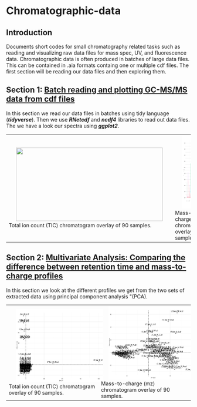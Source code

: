 # Chromatographic-data

## Introduction
Documents short codes for small chromatography related tasks such as reading and visualizing raw data files for mass spec, UV, and fluorescence data. 
Chromatographic data is often produced in batches of large data files. This can be contained in .aia formats containg one or multiple cdf files.
The first section will be reading our data files and then exploring them.

## Section 1: [Batch reading and plotting GC-MS/MS data from cdf files](https://github.com/mpho-mafata/Chromatographic-data/blob/main/Batch%20reading%20and%20plotting%20GCMSMS%20raw%20files.md)

In this section we read our data files in batches using tidy language (*__tidyverse__*). Then we use *__RNetcdf__* and *__ncdf4__* libraries to read out data files.
The we have a look our spectra using *__ggplot2__*.

<table>
 <tr>
<td>
  <img height="200" width="400" src="./gc_msms_figures/tic_overlay.jpg" hspace="20">
  <figcaption>Total ion count (TIC) chromatogram overlay of 90 samples.</figcaption>
</td>


<td>
  <img height="200" width="400"  src="./gc_msms_figures/mz_overlay.jpg" hspace="20">
   <figcaption>Mass-to-charge (mz) chromatogram overlay of 90 samples.</figcaption>
</td>
 </tr>
</table>


## Section 2: [Multivariate Analysis: Comparing the difference between retention time and mass-to-charge profiles](https://github.com/mpho-mafata/Chromatographic-data/blob/main/Multivariate%20analysis%20of%20RT%20and%20MZ%20data.md)

In this section we look at the different profiles we get from the two sets of extracted data using principal component analysis "(PCA). 

<table>
 <tr>
<td>
  <img height="200" width="400" src="./gc_msms_figures/rt_pca_scores.jpg" hspace="20">
  <figcaption>Total ion count (TIC) chromatogram overlay of 90 samples.</figcaption>
</td>


<td>
  <img height="200" width="400"  src="./gc_msms_figures/mz_pca_scores.jpg" hspace="20">
   <figcaption>Mass-to-charge (mz) chromatogram overlay of 90 samples.</figcaption>
</td>
 </tr>
</table>
